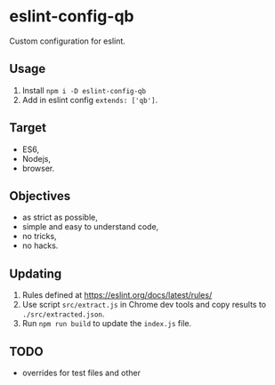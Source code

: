 # eslint-config-qb

Custom configuration for eslint.

## Usage
1. Install `npm i -D eslint-config-qb`
2. Add in eslint config `extends: ['qb']`.

## Target
- ES6,
- Nodejs,
- browser.

## Objectives
- as strict as possible,
- simple and easy to understand code,
- no tricks,
- no hacks.

## Updating
1. Rules defined at https://eslint.org/docs/latest/rules/
2. Use script `src/extract.js` in Chrome dev tools and copy results to `./src/extracted.json`.
3. Run `npm run build` to update the `index.js` file.

## TODO
- overrides for test files and other
